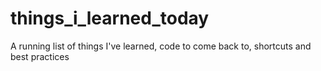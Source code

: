 # things_i_learned_today
A running list of things I've learned, code to come back to, shortcuts and best practices
